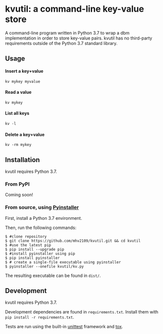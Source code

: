 # kvutil: a command-line key-value store
A command-line program written in Python 3.7 to wrap a dbm implementation in order to store key-value pairs.  kvutil has no third-party requirements outside of the Python 3.7 standard library.

## Usage
#### Insert a key+value
```
kv mykey myvalue
```

#### Read a value
```
kv mykey
```

#### List all keys
```
kv -l
```

#### Delete a key+value
```
kv -rm mykey
```

## Installation
kvutil requires Python 3.7.

### From PyPI
Coming soon!

### From source, using [Pyinstaller](https://pyinstaller.readthedocs.io/en/stable/index.html)
First, install a Python 3.7 environment.

Then, run the following commands:
```
$ #clone repository
$ git clone https://github.com/mhv2109/kvutil.git && cd kvutil
$ #use the latest pip
$ pip install --upgrade pip
$ #install pyinstaller using pip
$ pip install pyinstaller
$ # create a single-file executable using pyinstaller
$ pyinstaller --onefile kvutil/kv.py
```

The resulting executable can be found in `dist/`.

## Development
kvutil requires Python 3.7.

Development dependencies are found in `requirements.txt`. Install them with `pip install -r requirements.txt`.

Tests are run using the built-in [unittest](https://docs.python.org/3.7/library/unittest.html) framework and [tox](https://tox.readthedocs.io/en/latest/index.html).